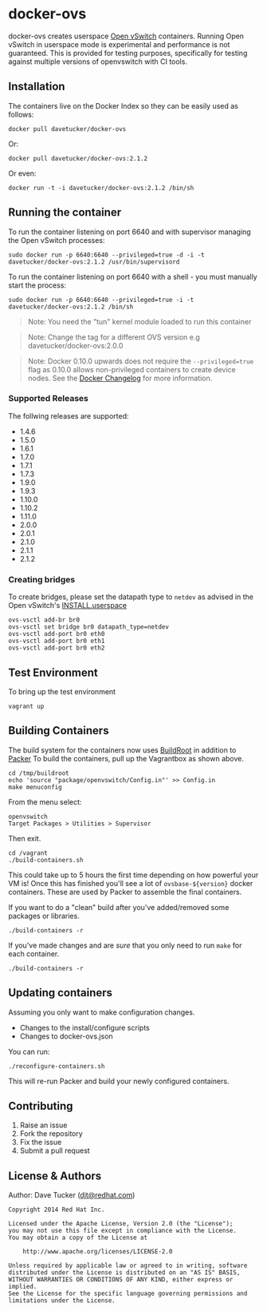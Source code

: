 docker-ovs
==========

docker-ovs creates userspace [Open vSwitch](http://openvswitch.org) containers.
Running Open vSwitch in userspace mode is experimental and performance is not guaranteed.
This is provided for testing purposes, specifically for testing against multiple versions of openvswitch with CI tools.

## Installation

The containers live on the Docker Index so they can be easily used as follows:

    docker pull davetucker/docker-ovs

Or:

    docker pull davetucker/docker-ovs:2.1.2

Or even:

    docker run -t -i davetucker/docker-ovs:2.1.2 /bin/sh

## Running the container

To run the container listening on port 6640 and with supervisor managing the Open vSwitch processes:

    sudo docker run -p 6640:6640 --privileged=true -d -i -t davetucker/docker-ovs:2.1.2 /usr/bin/supervisord

To run the container listening on port 6640 with a shell - you must manually start the process:

    sudo docker run -p 6640:6640 --privileged=true -i -t davetucker/docker-ovs:2.1.2 /bin/sh

> Note: You need the "tun" kernel module loaded to run this container

> Note: Change the tag for a different OVS version e.g davetucker/docker-ovs:2.0.0

> Note: Docker 0.10.0 upwards does not require the `--privileged=true` flag as 0.10.0 allows non-privileged containers to create device nodes. See the [Docker Changelog](https://github.com/dotcloud/docker/blob/master/CHANGELOG.md) for more information.

### Supported Releases

The follwing releases are supported:

- 1.4.6
- 1.5.0
- 1.6.1
- 1.7.0
- 1.7.1
- 1.7.3
- 1.9.0
- 1.9.3
- 1.10.0
- 1.10.2
- 1.11.0
- 2.0.0
- 2.0.1
- 2.1.0
- 2.1.1
- 2.1.2

### Creating bridges

To create bridges, please set the datapath type to `netdev` as advised in the Open vSwitch's [INSTALL.userspace](http://git.openvswitch.org/cgi-bin/gitweb.cgi?p=openvswitch;a=blob;f=INSTALL.userspace;h=f54b93e2e54c2efdc88054519038d98390e4183c;hb=HEAD)

    ovs-vsctl add-br br0
    ovs-vsctl set bridge br0 datapath_type=netdev
    ovs-vsctl add-port br0 eth0
    ovs-vsctl add-port br0 eth1
    ovs-vsctl add-port br0 eth2

## Test Environment

To bring up the test environment

    vagrant up

## Building Containers

The build system for the containers now uses [BuildRoot](http://buildroot.uclibc.org/) in addition to [Packer](http://packer.io)
To build the containers, pull up the Vagrantbox as shown above.

    cd /tmp/buildroot
    echo 'source "package/openvswitch/Config.in"' >> Config.in
    make menuconfig

From the menu select:

    openvswitch
    Target Packages > Utilities > Supervisor

Then exit.

    cd /vagrant
    ./build-containers.sh

This could take up to 5 hours the first time depending on how powerful your VM is!
Once this has finished you'll see a lot of `ovsbase-${version}` docker containers.
These are used by Packer to assemble the final containers.

If you want to do a "clean" build after you've added/removed some packages or libraries.

    ./build-containers -r

If you've made changes and are *sure* that you only need to run `make` for each container.

    ./build-containers -r

## Updating containers

Assuming you only want to make configuration changes.

- Changes to the install/configure scripts
- Changes to docker-ovs.json

You can run:

    ./reconfigure-containers.sh

This will re-run Packer and build your newly configured containers.

## Contributing

1. Raise an issue
2. Fork the repository
3. Fix the issue
4. Submit a pull request

## License & Authors

Author: Dave Tucker (djt@redhat.com)

    Copyright 2014 Red Hat Inc.

    Licensed under the Apache License, Version 2.0 (the "License");
    you may not use this file except in compliance with the License.
    You may obtain a copy of the License at

        http://www.apache.org/licenses/LICENSE-2.0

    Unless required by applicable law or agreed to in writing, software
    distributed under the License is distributed on an "AS IS" BASIS,
    WITHOUT WARRANTIES OR CONDITIONS OF ANY KIND, either express or implied.
    See the License for the specific language governing permissions and
    limitations under the License.

